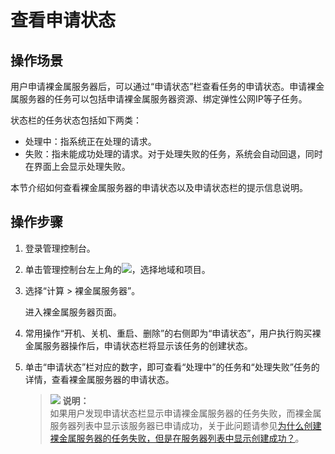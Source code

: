 # 查看申请状态<a name="zh-cn_topic_0040657174"></a>

## 操作场景<a name="section49701611171023"></a>

用户申请裸金属服务器后，可以通过“申请状态”栏查看任务的申请状态。申请裸金属服务器的任务可以包括申请裸金属服务器资源、绑定弹性公网IP等子任务。

状态栏的任务状态包括如下两类：

-   处理中：指系统正在处理的请求。
-   失败：指未能成功处理的请求。对于处理失败的任务，系统会自动回退，同时在界面上会显示处理失败。

本节介绍如何查看裸金属服务器的申请状态以及申请状态栏的提示信息说明。

## 操作步骤<a name="section40936232171845"></a>

1.  登录管理控制台。
2.  单击管理控制台左上角的![](figures/icon-region.png)，选择地域和项目。
3.  选择“计算 \> 裸金属服务器”。

    进入裸金属服务器页面。

4.  常用操作“开机、关机、重启、删除”的右侧即为“申请状态”，用户执行购买裸金属服务器操作后，申请状态栏将显示该任务的创建状态。
5.  单击“申请状态”栏对应的数字，即可查看“处理中”的任务和“处理失败”任务的详情，查看裸金属服务器的申请状态。

    >![](public_sys-resources/icon-note.gif) **说明：**   
    >如果用户发现申请状态栏显示申请裸金属服务器的任务失败，而裸金属服务器列表中显示该服务器已申请成功，关于此问题请参见[为什么创建裸金属服务器的任务失败，但是在服务器列表中显示创建成功？](http://support.huaweicloud.com/faq-bms/bms_faq_0019.html)。  


